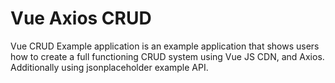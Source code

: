 # Vue Axios CRUD

Vue CRUD Example application is an example application that shows users how to create a full functioning CRUD system using Vue JS CDN, and Axios. Additionally using jsonplaceholder example API.
